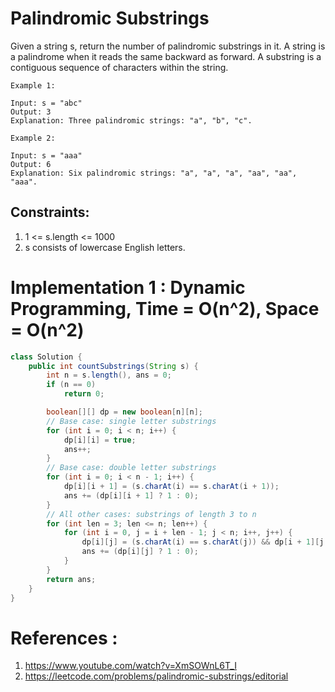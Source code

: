 # Palindromic Substrings
Given a string s, return the number of palindromic substrings in it.
A string is a palindrome when it reads the same backward as forward.
A substring is a contiguous sequence of characters within the string.

```
Example 1:

Input: s = "abc"
Output: 3
Explanation: Three palindromic strings: "a", "b", "c".

Example 2:

Input: s = "aaa"
Output: 6
Explanation: Six palindromic strings: "a", "a", "a", "aa", "aa", "aaa".
``` 

## Constraints:

1. 1 <= s.length <= 1000
2. s consists of lowercase English letters.

# Implementation 1 : Dynamic Programming, Time = O(n^2), Space = O(n^2)
```java
class Solution {
    public int countSubstrings(String s) {
        int n = s.length(), ans = 0;
        if (n == 0) 
            return 0;

        boolean[][] dp = new boolean[n][n];
        // Base case: single letter substrings
        for (int i = 0; i < n; i++) {
            dp[i][i] = true;
            ans++;
        }
        // Base case: double letter substrings
        for (int i = 0; i < n - 1; i++) {
            dp[i][i + 1] = (s.charAt(i) == s.charAt(i + 1));
            ans += (dp[i][i + 1] ? 1 : 0);
        }
        // All other cases: substrings of length 3 to n
        for (int len = 3; len <= n; len++) {
            for (int i = 0, j = i + len - 1; j < n; i++, j++) {
                dp[i][j] = (s.charAt(i) == s.charAt(j)) && dp[i + 1][j - 1];
                ans += (dp[i][j] ? 1 : 0);
            }
        }
        return ans;
    }
}
```

# References :
1. https://www.youtube.com/watch?v=XmSOWnL6T_I
2. https://leetcode.com/problems/palindromic-substrings/editorial
